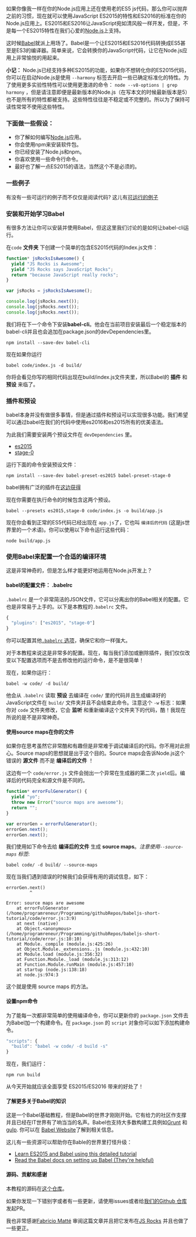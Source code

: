 
<!--
layout: post
title: 为你的Node.js配置babel 6
date: 2016-01-04T02:39:18.811Z
comments: true
published: true
keywords: JavaScript, Node.js, ES2015, Babel, transpiler
description: Tutorial on configuring Babel for Node.js to get up and running quickly
categories: ES2015, Babel, node.js
authorName: Hannan Ali
authorLink: https://abdulhannanali.github.io
authorPicture: //s.gravatar.com/avatar/89e5f7614cb88cd573359a953a09aa6e?s=80
-->
如果你像我一样在你的Node.js应用上还在使用老的ES5 js代码，那么你可以抛弃之前的习惯，现在就可以使用JavaScript ES2015的特性和ES2016的标准在你的Node.js应用上。ES2015和ES2016让JavaScript宛如清风般一样开发，但是，不是每一个ES2015特性在我们心爱的[Node.js](https://nodejs.org)上支持。

这时候[Babel](https://babeljs.io)就派上用场了。<!--more-->Babel是一个让ES2015和ES2016代码转换成ES5甚至是ES3的编译器。简单来说，它会转换你的JavaScript代码，让它在Node.js应用上非常愉悦的用起来。

**小记：** Node.js已经支持多种ES2015的功能，如果你不想转化你的ES2015代码，你可以在启动Node.js是使用 `--harmony` 标签去开启一些已确定标准化的特性。为了使用更多实验性特性可以使用更激进的命令： `node --v8-options | grep harmony` ，但是请注意即便是最新版本的Node.js（在写本文的时候最新版本是5）也不是所有的特性都被支持。这些特性往往是不稳定或不完整的。所以为了保持可读性常常不使用这些特性。

### 下面做一些假设：

- 你了解如何编写[Node.js](https://nodejs.org)应用。
- 你会使用npm来安装软件包。
- 你已经安装了Node.js和npm。
- 你喜欢使用一些命令行命令。
- 最好也了解一点ES2015的语法，当然这个不是必须的。

### 一些例子

有没有一些可运行的例子而不仅仅是阅读代码? 这儿有[可运行的例子](https://github.com/abdulhannanali/babel-configuration-tutorial)

### 安装和开始学习Babel

有很多方法让你可以安装并使用Babel，但这这里我们讨论的是如何让babel-cli运行。

在`code` **文件夹** 下创建一个简单的包含ES2015代码的Index.js文件：

```javascript
function* jsRocksIsAwesome() {
  yield "JS Rocks is Awesome";
  yield "JS Rocks says JavaScript Rocks";
  return "because JavaScript really rocks";
}

var jsRocks = jsRocksIsAwesome();

console.log(jsRocks.next());
console.log(jsRocks.next());
console.log(jsRocks.next());
```

我们将在下一个命令下安装**babel-cli**。他会在当前项目安装最后一个稳定版本的babel-cli并且也会追加在package.json的devDependencies里。

```
npm install --save-dev babel-cli
```

现在如果你运行

```
babel code/index.js -d build/
```

你将会看见你写的相同代码出现在build/index.js文件夹里，所以Babel的 **插件** 和 **预设** 来临了。

### 插件和预设

babel本身并没有做很多事情，但是通过插件和预设可以实现很多功能。我们希望可以通过babel在我们的代码中使用es2016和es2015所有的优美语法。

为此我们需要安装两个预设文件在 `devDependencies` 里。

- [es2015](https://babeljs.io/docs/plugins/preset-es2015/)
- [stage-0](https://babeljs.io/docs/plugins/preset-stage-0/)

运行下面的命令安装预设文件：

```
npm install --save-dev babel-preset-es2015 babel-preset-stage-0
```
babel拥有广泛的插件在[这边获得](https://babeljs.io/docs/plugins/)

现在你需要在执行命令的时候包含这两个预设。


```
babel --presets es2015,stage-0 code/index.js -o build/app.js
```

现在你会看到正常的ES5代码已经出现在 `app.js`了，它也叫 `编译后的代码` (这是js世界里的一个术语)。你可以使用以下命令运行这些代码：

```
node build/app.js
```

### 使用Babel来配置一个合适的编译环境


这是非常神奇的，但是怎么样才能更好地运用在Node.js开发上？

#### babel的配置文件： .babelrc

`.babelrc` 是一个非常简洁的JSON文件，它可以分离出你的Babel相关的配置。它也是非常易于上手的。以下是本教程的`.babelrc` 文件。

```javascript
{
  "plugins": ["es2015", "stage-0"]
}
```

你可以配置其他[`.babelrc` 选项](http://babeljs.io/docs/usage/options/)，确保它和你一样强大。

对于本教程来说这是非常多的配置。现在，每当我们添加或删除插件，我们仅仅改变以下配置选项而不是去修改他的运行命令，是不是很简单！

现在，如果你运行：

```
babel -w code/ -d build/
```
他会从 `.babelrc` 读取 **预设** 去编译在 `code/` 里的代码并且生成编译好的JavaScript文件在 `build/` 文件夹并且不会结束此命令。注意这个 `-w` 标志：如果你对 `code` 文件夹修改，它会 **监听** 和重新编译这个文件夹下的代码，酷！我现在所说的是不是非常神奇。

#### 使用source maps在你的文件

如果你在思考虽然它非常酷和有趣但是非常难于调试编译后的代码。你不用对此担心。Source maps的思想就是出于这个目的。Source maps会告诉Node.js这个错误的 **源文件** 而不是 **编译后的文件** ！

这边有一个 `code/error.js` 文件会抛出一个异常在生成器的第二次 `yield`后。编译后的代码完全和源文件是不同的。

```javascript
function* errorFulGenerator() {
  yield "yo";
  throw new Error("source maps are awesome");
  return "";
}

var errorGen = errorFulGenerator();
errorGen.next();
errorGen.next();
```

我们使用如下命令去给 **编译后的文件** 生成 **source maps**。*注意使用`--source-maps` 标签*:

```
babel code/ -d build/ --source-maps
```

现在当我们遇到错误的时候我们会获得有用的调试信息，如下：

```
errorGen.next()
         ^

Error: source maps are awesome
    at errorFulGenerator (/home/programreneur/Programming/githubRepos/babeljs-short-tutorial/code/error.js:3:9)
    at next (native)
    at Object.<anonymous> (/home/programreneur/Programming/githubRepos/babeljs-short-tutorial/code/error.js:10:10)
    at Module._compile (module.js:425:26)
    at Object.Module._extensions..js (module.js:432:10)
    at Module.load (module.js:356:32)
    at Function.Module._load (module.js:313:12)
    at Function.Module.runMain (module.js:457:10)
    at startup (node.js:138:18)
    at node.js:974:3
```

这个就是使用 source maps 的方法。

#### 设置npm命令

为了能每一次都非常简单的使用编译命令，你可以更新你的 `package.json` 文件去为Babel加一个构建命令。在 `package.json` 的 `script` 对象你可以如下添加构建命令。


```javascript
"scripts": {
  "build": "babel -w code/ -d build -s"
}
```

现在，我们运行：

```
npm run build
```

从今天开始就应该全面享受 ES2015/ES2016 带来的好处了！

#### 了解更多关于Babel的知识

这是一个Babel基础教程，但是Babel的世界才刚刚开始。它有给力的社区作支撑并且已经在IT世界有了响当当的名声。Babel也支持大多数构建工具例如[Grunt](https://www.npmjs.com/package/grunt-babel) 和 [gulp](https://npmjs.org/package/gulp-babel/). 你可以在 [Babel Website](https://babeljs.io/docs/setup/)了解到相关信息。

这儿有一些资源可以帮助你在Bable的世界里打怪升级：

- [Learn ES2015 and Babel using this detailed tutorial](http://ccoenraets.github.io/es6-tutorial/index.html)
- [Read the Babel docs on setting up Babel (They're helpful)](https://babeljs.io/docs/setup/)

#### 源码、贡献和感谢

本教程的源码在[这个仓库](https://github.com/abdulhannanali/babel-configuration-tutorial)。

如果你发现一下错别字或者有一些更新，请使用issues或者给[我们的Github 仓库](https://github.com/abdulhannanali/babel-configuration-tutorial)发起PR。

我也非常感谢[Fabrício Matté](http://ultcombo.js.org/) 审阅这篇文章并且把它发布在[JS Rocks](https://github.com/JSRocksHQ/jsrockshq.github.io/) 并且也做了一些更正。